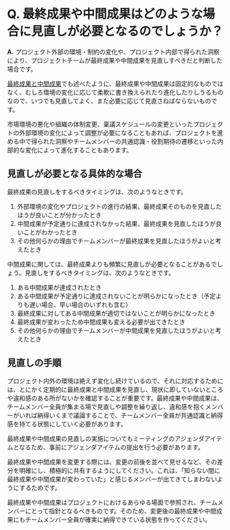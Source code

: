 # Q. 最終成果や中間成果はどのような場合に見直しが必要となるのでしょうか？

**A.** プロジェクト外部の環境・制約の変化や、プロジェクト内部で得られた洞察により、プロジェクトチームが最終成果や中間成果を見直しすべきだと判断した場合です。

[最終成果と中間成果](../guide/project_goals.md)でも述べたように、最終成果や中間成果は固定的なものではなく、むしろ環境の変化に応じて柔軟に書き換えられたり進化したりしうるものなので、いつでも見直してよく、また必要に応じて見直さねばならないものです。

市場環境の悪化や組織の体制変更、稟議スケジュールの変更といったプロジェクトの外部環境の変化によって調整が必要になることもあれば、プロジェクトを進める中で得られた洞察やチームメンバーの共通認識・役割期待の遷移といった内部的な変化によって進化することもあります。

## 見直しが必要となる具体的な場合

最終成果の見直しをするべきタイミングは、次のようなときです。

1. 外部環境の変化やプロジェクトの進行の結果、最終成果そのものを見直したほうが良いことが分かったとき
2. 中間成果が予定通りに達成されなかった結果、最終成果を見直したほうが良いことがわかったとき
3. その他何らかの理由でチームメンバーが最終成果を見直したほうがよいと考えたとき

中間成果に関しては、最終成果よりも頻繁に見直しが必要となることがあるでしょう。見直しをするべきタイミングは、次のようなときです。

1. ある中間成果が達成されたとき
2. ある中間成果が予定通りに達成されないことが明らかになったとき（予定よりも遅い場合、早い場合のいずれも含む）
3. 最終成果に対してある中間成果が適切ではないことが明らかになったとき
4. 最終成果が変わったため中間成果も変える必要が出てきたとき
5. その他何らかの理由でチームメンバーが中間成果を見直したほうがよいと考えたとき

## 見直しの手順

プロジェクト内外の環境は絶えず変化し続けているので、それに対応するためには、とにかく定期的に最終成果と中間成果を見直し、現状に即していないところや違和感のある所がないかを確認することが重要です。最終成果や中間成果は、チームメンバー全員が集まる場で見直しや調整を繰り返し、違和感を抱くメンバーがいれば納得いくまで議論することで、チームメンバー全員が共通認識と納得感を持てる状態にしていく必要があります。

最終成果や中間成果の見直しの実施についてもミーティングのアジェンダアイテムとなるため、事前にアジェンダアイテムの提出を行う必要があります。

最終成果や中間成果を変更する際には、変更の前後を並べて見せるなど、その差分を明確にし、積極的に共有するようにしてください。これは、「知らない間に最終成果や中間成果が変わっていた」と感じるメンバーが出てきてしまわないようにするためです。

最終成果や中間成果はプロジェクトにおけるあらゆる場面で参照され、チームメンバーにとって指針となるべきものです。そのため、変更後の最終成果や中間成果にもチームメンバー全員が確実に納得できている状態を作ってください。
